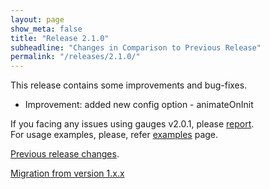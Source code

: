 ```yaml
---
layout: page
show_meta: false
title: "Release 2.1.0"
subheadline: "Changes in Comparison to Previous Release"
permalink: "/releases/2.1.0/"
---
```


This release contains some improvements and bug-fixes.

 * Improvement: added new config option - animateOnInit

If you facing any issues using gauges v2.0.1, please [report](https://github.com/Mikhus/canvas-gauges/issues).  
For usage examples, please, refer [examples]({{site.url}}/documentation/examples/) page.

[Previous release changes]({{site.url}}/releases/2.0.1/).

[Migration from version 1.x.x]({{site.url}}/migration/)
